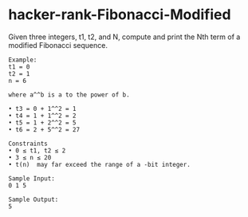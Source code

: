 # hacker-rank-Fibonacci-Modified
Given three integers, t1, t2, and N, compute and print the Nth  term of a modified Fibonacci sequence.

```
Example:
t1 = 0
t2 = 1
n = 6

where a^^b is a to the power of b.

• t3 = 0 + 1^^2 = 1
• t4 = 1 + 1^^2 = 2
• t5 = 1 + 2^^2 = 5
• t6 = 2 + 5^^2 = 27

Constraints
• 0 ≤ t1, t2 ≤ 2
• 3 ≤ n ≤ 20
• t(n)  may far exceed the range of a -bit integer.

Sample Input:
0 1 5

Sample Output:
5

```
